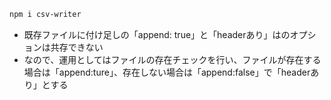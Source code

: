 

```bash
npm i csv-writer
```

- 既存ファイルに付け足しの「append: true」と「headerあり」はのオプションは共存できない
- なので、運用としてはファイルの存在チェックを行い、ファイルが存在する場合は「append:ture」、存在しない場合は「append:false」で「headerあり」とする